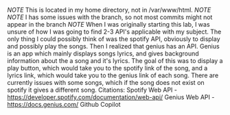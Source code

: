 *NOTE* This is located in my home directory, not in /var/www/html. *NOTE*
*NOTE* I has some issues with the branch, so not most commits might not appear in the branch *NOTE*
When I was originally starting this lab, I was unsure of how I was going to find 2-3 API's applicable with my subject.
The only thing I could possibly think of was the spotify API, obviously to display and possibly play the songs.
Then I realized that genius has an API.
Genius is an app which mainly displays songs lyrics, and gives background information about the a song and it's lyrics.
The goal of this was to display a play button, which would take you to the spotify link of the song, and a lyrics link, which would take you to the genius link of each song.
There are currently issues with some songs, which if the song does not exist on spotify it gives a different song.
Citations:
Spotify Web API - https://developer.spotify.com/documentation/web-api/
Genius Web API - https://docs.genius.com/
Github Copilot
